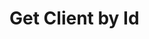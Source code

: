 # Get Client by Id

<api-endpoint openapi-path="../../OpenApi/user.openapi.yaml" method="GET" endpoint="/api/v1/clients/{id}"/>